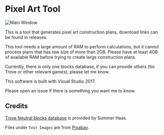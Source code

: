 # Pixel Art Tool

![Main Window](http://i.imgur.com/TGBjXXp.png)

This is a tool that generates pixel art construction plans, download links can be found in releases. 

This tool needs a large amount of RAM to perform calculations, but it cannot process plans that has raw size of more than 2GB. 
Please have at least 4GB of available RAM before trying to create large construction plans. 

Currently, there is only one blocks database, if you can provide others (for Trove or other relevant games), 
please let me know. 

This software is built with Visual Studio 2017. 

Please open an issue if there is something you want me to know. 

## Credits

[Trove Neutral blocks database](https://docs.google.com/spreadsheets/d/1xZHZqws1lJ9bPGUGNmrFt958TujNHdiVstCY_4dn_f4/edit#gid=0) 
is provided by Summer Haas. 

Files under `Test Images` are from [Pixabay](https://pixabay.com/). 
